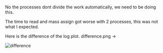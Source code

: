 No the processes dont divide the work automatically, we need to be doing this. 

The time to read and mass assign got worse with 2 processes, this was not what I expected.

Here is the difference of the log plot. difference.png ->

![difference](https://user-images.githubusercontent.com/73917265/233449867-6e986af4-9ccb-4caf-9283-ff798f9f3272.png)
